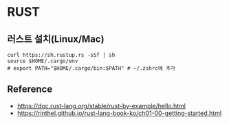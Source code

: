 # RUST

## 러스트 설치(Linux/Mac)

```shell
curl https://sh.rustup.rs -sSf | sh
source $HOME/.cargo/env
# export PATH="$HOME/.cargo/bin:$PATH" # ~/.zshrc에 추가
```


## Reference
- https://doc.rust-lang.org/stable/rust-by-example/hello.html
- https://rinthel.github.io/rust-lang-book-ko/ch01-00-getting-started.html